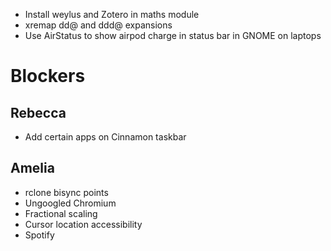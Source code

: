 - Install weylus and Zotero in maths module
- xremap dd@ and ddd@ expansions
- Use AirStatus to show airpod charge in status bar in GNOME on laptops

# Blockers

## Rebecca
- Add certain apps on Cinnamon taskbar

## Amelia
- rclone bisync points
- Ungoogled Chromium
- Fractional scaling
- Cursor location accessibility
- Spotify
